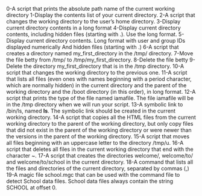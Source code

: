  0-A script that prints the absolute path name of the current working directory
 1-Display the contents list of your current directory.
 2-A script that changes the working directory to the user’s home directory.
 3-Display current directory contents in a long format
 4-Display current directory contents, including hidden files (starting with .). Use the long format.
 5-Display current directory contents.
 	    Long format
	    with user and group IDs displayed numerically
	    And hidden files (starting with .)
 6-A script that creates a directory named my_first_directory in the /tmp/ directory.
 7-Move the file betty from /tmp/ to /tmp/my_first_directory.
 8-Delete the file betty
 9-Delete the directory my_first_directory that is in the /tmp directory.
10-A script that changes the working directory to the previous one.
11-A script that lists all files (even ones with names beginning with a period character, which are normally hidden) in the current directory and the parent of the working directory and the /boot directory (in this order), in long format.
12-A script that prints the type of the file named iamafile. The file iamafile will be in the /tmp directory when we will run your script.
13-A symbolic link to /bin/ls, named __ls__. The symbolic link should be created in the current working directory.
14-A script that copies all the HTML files from the current working directory to the parent of the working directory, but only copy files that did not exist in the parent of the working directory or were newer than the versions in the parent of the working directory.
15-A script that moves all files beginning with an uppercase letter to the directory /tmp/u.
16-A script that deletes all files in the current working directory that end with the character ~.
17-A script that creates the directories welcome/, welcome/to/ and welcome/to/school in the current directory.
18-A command that lists all the files and directories of the current directory, separated by commas (,)
19-A magic file school.mgc that can be used with the command file to detect School data files. School data files always contain the string SCHOOL at offset 0.
